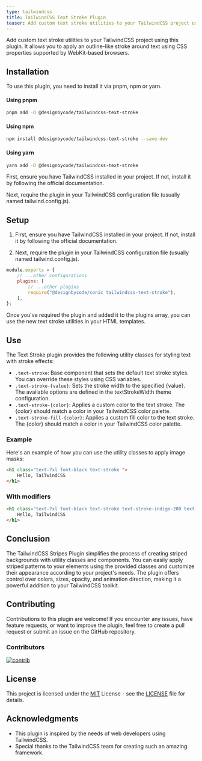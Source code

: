 ```yaml
---
type: tailwindcss
title: TailwindCSS Text Stroke Plugin
teaser: Add custom text stroke utilities to your TailwindCSS project using this plugin. It allows you to apply an outline-like stroke around text using CSS properties supported by WebKit-based browsers.
---
```


Add custom text stroke utilities to your TailwindCSS project using this plugin. It allows you to apply an outline-like stroke around text using CSS properties supported by WebKit-based browsers.

## Installation

To use this plugin, you need to install it via pnpm, npm or yarn.

#### Using pnpm

```bash
pnpm add -D @designbycode/tailwindcss-text-stroke
```

#### Using npm

```bash
npm install @designbycode/tailwindcss-text-stroke --save-dev
```

#### Using yarn

```bash
yarn add -D @designbycode/tailwindcss-text-stroke
```

First, ensure you have TailwindCSS installed in your project. If not, install it by following the official documentation.

Next, require the plugin in your TailwindCSS configuration file (usually named tailwind.config.js).

## Setup

1. First, ensure you have TailwindCSS installed in your project. If not, install it by following the official documentation.

2. Next, require the plugin in your TailwindCSS configuration file (usually named tailwind.config.js).

```javascript
module.exports = {
    // ...other configurations
    plugins: [
        // ...other plugins
        require("@designbycode/conic tailwindcss-text-stroke"),
    ],
};
```

Once you've required the plugin and added it to the plugins array, you can use the new text stroke utilities in your HTML templates.

## Use

The Text Stroke plugin provides the following utility classes for styling text with stroke effects:

* ```.text-stroke```: Base component that sets the default text stroke styles. You can override these styles using CSS variables.
* ```.text-stroke-{value}```: Sets the stroke width to the specified {value}. The available options are defined in the textStrokeWidth theme configuration.
* ```.text-stroke-{color}```: Applies a custom color to the text stroke. The {color} should match a color in your TailwindCSS color palette.
* ```.text-stroke-fill-{color}```: Applies a custom fill color to the text stroke. The {color} should match a color in your TailwindCSS color palette.

### Example

Here's an example of how you can use the utility classes to apply image masks:

```html
<h1 class="text-7xl font-black text-stroke ">
    Hello, TailwindCSS
</h1>
```

### With modifiers

```html
<h1 class="text-7xl font-black text-stroke text-stroke-indigo-200 text-stroke-fill-indigo-600">
    Hello, TailwindCSS
</h1>
```

## Conclusion

The TailwindCSS Stripes Plugin simplifies the process of creating striped backgrounds with utility classes and components. You can easily apply striped patterns to your elements using the provided classes and customize their appearance
according to your project's needs. The plugin offers control over colors, sizes, opacity, and animation direction, making it a powerful addition to your TailwindCSS toolkit.

## Contributing

Contributions to this plugin are welcome! If you encounter any issues, have feature requests, or want to improve the plugin, feel free to create a pull request or submit an issue on the GitHub repository.

### Contributors

<a target="_blank" href="https://github.com/DesignByCode/tailwindcss-text-shadow/graphs/contributors">
  <img src="https://contrib.rocks/image?repo=DesignByCode/tailwindcss-text-shadow" alt="contrib" />
</a>

## License

This project is licensed under the [MIT](LICENCE) License - see the [LICENSE](LICENCE) file for details.

## Acknowledgments

- This plugin is inspired by the needs of web developers using TailwindCSS.
- Special thanks to the TailwindCSS team for creating such an amazing framework.



